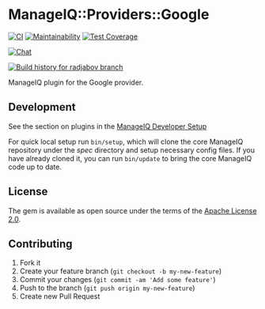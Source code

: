 # ManageIQ::Providers::Google

[![CI](https://github.com/ManageIQ/manageiq-providers-google/actions/workflows/ci.yaml/badge.svg?branch=radjabov)](https://github.com/ManageIQ/manageiq-providers-google/actions/workflows/ci.yaml)
[![Maintainability](https://api.codeclimate.com/v1/badges/48e14bf73ba25baa13e4/maintainability)](https://codeclimate.com/github/ManageIQ/manageiq-providers-google/maintainability)
[![Test Coverage](https://api.codeclimate.com/v1/badges/48e14bf73ba25baa13e4/test_coverage)](https://codeclimate.com/github/ManageIQ/manageiq-providers-google/test_coverage)

[![Chat](https://badges.gitter.im/Join%20Chat.svg)](https://gitter.im/ManageIQ/manageiq-providers-google?utm_source=badge&utm_medium=badge&utm_campaign=pr-badge&utm_content=badge)

[![Build history for radjabov branch](https://buildstats.info/github/chart/ManageIQ/manageiq-providers-google?branch=radjabov&buildCount=50&includeBuildsFromPullRequest=false&showstats=false)](https://github.com/ManageIQ/manageiq-providers-google/actions?query=branch%3Amaster)

ManageIQ plugin for the Google provider.

## Development

See the section on plugins in the [ManageIQ Developer Setup](http://manageiq.org/docs/guides/developer_setup/plugins)

For quick local setup run `bin/setup`, which will clone the core ManageIQ repository under the *spec* directory and setup necessary config files. If you have already cloned it, you can run `bin/update` to bring the core ManageIQ code up to date.

## License

The gem is available as open source under the terms of the [Apache License 2.0](http://www.apache.org/licenses/LICENSE-2.0).

## Contributing

1. Fork it
2. Create your feature branch (`git checkout -b my-new-feature`)
3. Commit your changes (`git commit -am 'Add some feature'`)
4. Push to the branch (`git push origin my-new-feature`)
5. Create new Pull Request
